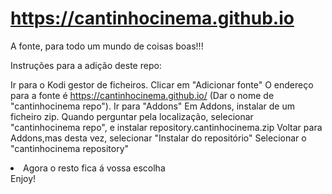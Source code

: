 # https://cantinhocinema.github.io

A fonte, para todo um mundo de coisas boas!!!

Instruções para a adição deste repo:

Ir para o Kodi gestor de ficheiros.
Clicar em "Adicionar fonte"
O endereço para a fonte é https://cantinhocinema.github.io/ (Dar o nome de "cantinhocinema repo").
Ir para "Addons"
Em Addons, instalar de um ficheiro zip. Quando perguntar pela localização, selecionar "cantinhocinema repo", e instalar repository.cantinhocinema.zip
Voltar para Addons,mas desta vez, selecionar "Instalar do repositório"
Selecionar o "cantinhocinema repository"
<li>Agora o resto fica á vossa escolha</li>
Enjoy!